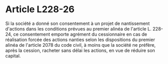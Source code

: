 # Article L228-26

Si la société a donné son consentement à un projet de nantissement d'actions dans les conditions prévues au premier alinéa de l'article L. 228-24, ce consentement emporte agrément du cessionnaire en cas de réalisation forcée des actions nanties selon les dispositions du premier alinéa de l'article 2078 du code civil, à moins que la société ne préfère, après la cession, racheter sans délai les actions, en vue de réduire son capital.
